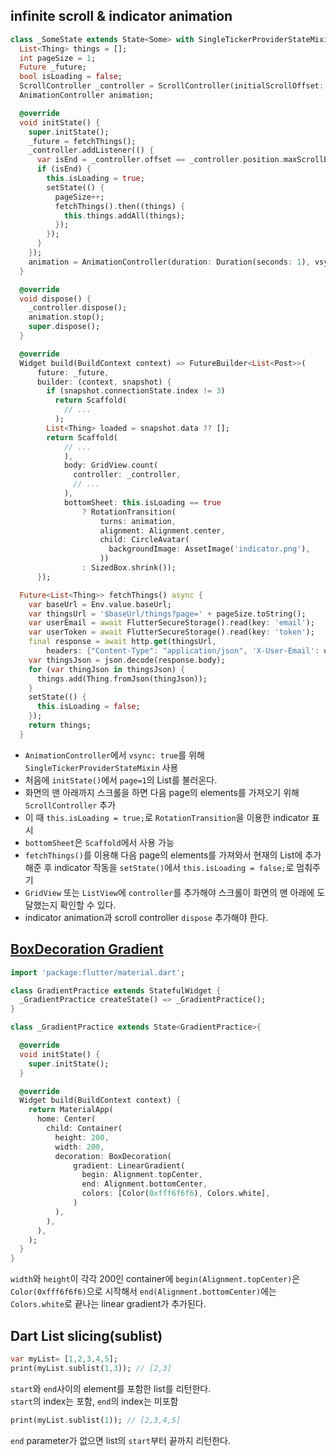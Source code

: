 ## infinite scroll & indicator animation
```dart
class _SomeState extends State<Some> with SingleTickerProviderStateMixin {
  List<Thing> things = [];
  int pageSize = 1;
  Future _future;
  bool isLoading = false;
  ScrollController _controller = ScrollController(initialScrollOffset: 0.0, keepScrollOffset: true);
  AnimationController animation;

  @override
  void initState() {
    super.initState();
    _future = fetchThings();
    _controller.addListener(() {
      var isEnd = _controller.offset == _controller.position.maxScrollExtent;
      if (isEnd) {
        this.isLoading = true;
        setState(() {
          pageSize++;
          fetchThings().then((things) {
            this.things.addAll(things);
          });
        });
      }
    });
    animation = AnimationController(duration: Duration(seconds: 1), vsync: this)..repeat();
  }

  @override
  void dispose() {
    _controller.dispose();
    animation.stop();
    super.dispose();
  }

  @override
  Widget build(BuildContext context) => FutureBuilder<List<Post>>(
      future: _future,
      builder: (context, snapshot) {
        if (snapshot.connectionState.index != 3)
          return Scaffold(
            // ...
          );
        List<Thing> loaded = snapshot.data ?? [];
        return Scaffold(
            // ...
            ),
            body: GridView.count(
              controller: _controller,
              // ...
            ),
            bottomSheet: this.isLoading == true
                ? RotationTransition(
                    turns: animation,
                    alignment: Alignment.center,
                    child: CircleAvatar(
                      backgroundImage: AssetImage('indicator.png'),
                    ))
                : SizedBox.shrink());
      });

  Future<List<Thing>> fetchThings() async {
    var baseUrl = Env.value.baseUrl;
    var thingsUrl = '$baseUrl/things?page=' + pageSize.toString();
    var userEmail = await FlutterSecureStorage().read(key: 'email');
    var userToken = await FlutterSecureStorage().read(key: 'token');
    final response = await http.get(thingsUrl,
        headers: {"Content-Type": "application/json", 'X-User-Email': userEmail, 'X-User-Token': userToken});
    var thingsJson = json.decode(response.body);
    for (var thingJson in thingsJson) {
      things.add(Thing.fromJson(thingJson));
    }
    setState(() {
      this.isLoading = false;
    });
    return things;
  }
```
- `AnimationController`에서 `vsync: true`를 위해 `SingleTickerProviderStateMixin` 사용  
- 처음에 `initState()`에서 `page=1`의 List를 불러온다.  
- 화면의 맨 아래까지 스크롤을 하면 다음 page의 elements를 가져오기 위해 `ScrollController` 추가  
- 이 때 `this.isLoading = true;`로 `RotationTransition`을 이용한 indicator 표시  
- `bottomSheet`은 `Scaffold`에서 사용 가능  
- `fetchThings()`를 이용해 다음 page의 elements를 가져와서 현재의 List에 추가해준 후 indicator 작동을 `setState()`에서 `this.isLoading = false;`로 멈춰주기
- `GridView` 또는 `ListView`에 `controller`를 추가해야 스크롤이 화면의 맨 아래에 도달했는지 확인할 수 있다.  
- indicator animation과 scroll controller `dispose` 추가해야 한다.  

## [BoxDecoration Gradient](https://medium.com/@erdoganbavas/gradients-in-flutter-4677cbe1587b)
```dart
import 'package:flutter/material.dart';

class GradientPractice extends StatefulWidget {
  _GradientPractice createState() => _GradientPractice();
}

class _GradientPractice extends State<GradientPractice>{

  @override
  void initState() {
    super.initState();
  }

  @override
  Widget build(BuildContext context) {
    return MaterialApp(
      home: Center(
        child: Container(
          height: 200,
          width: 200,
          decoration: BoxDecoration(
              gradient: LinearGradient(
                begin: Alignment.topCenter,
                end: Alignment.bottomCenter,
                colors: [Color(0xfff6f6f6), Colors.white],
              )
          ),
        ),
      ),
    );
  }
}
```
`width`와 `height`이 각각 200인 container에 `begin(Alignment.topCenter)`은 `Color(0xfff6f6f6)`으로 시작해서 `end(Alignment.bottomCenter)`에는 `Colors.white`로 끝나는 linear gradient가 추가된다.

## Dart List slicing(sublist)
```dart
var myList= [1,2,3,4,5];
print(myList.sublist(1,3)); // [2,3]
```
`start`와 `end`사이의 element를 포함한 list를 리턴한다.  
`start`의 index는 포함, `end`의 index는 미포함  

```dart
print(myList.sublist(1)); // [2,3,4,5]
```
`end` parameter가 없으면 list의 `start`부터 끝까지 리턴한다.  
